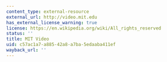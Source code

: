```yaml
---
content_type: external-resource
external_url: http://video.mit.edu
has_external_license_warning: true
license: https://en.wikipedia.org/wiki/All_rights_reserved
status: ''
title: MIT Video
uid: c57ac1a7-a885-42a8-a7ba-5edaaba411ef
wayback_url: ''
---
```

